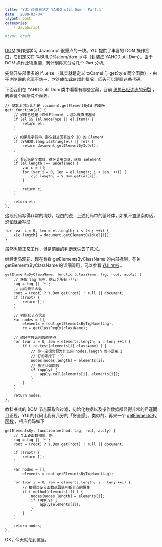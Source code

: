 ```yaml
---
title: 'YUI 读码日记之 YAHOO.util.Dom - Part.1'
date: '2008-03-04'
layout: post
categories:
    - JavaScript

#type: draft
---
```


[DOM](http://www.w3.org/DOM/)  操作是学习 Javascript 很重点的一块。YUI 提供了丰富的 DOM 操作接口，它们定义在 %BUILD%/dom/dom.js 中（封装成 YAHOO.util.Dom）。由于 DOM 操作比较重要，我计划将其分成几个 Part 分析。

先绕开头部很多的 if...else （其实就是定义 toCamel 与 getStyle 两个函数） - 由于浏览器的实现不统一，才造成如此麻烦的情况，回头可以聊聊这些代码。

下面我们在 YAHOO.util.Dom 类中看看有哪些宝藏。目前 [思想已经逐步的分裂]({{site.urls}}/posts/1019/) ，我看见个函数说个函数。

```
// 基本上可以认为是 document.getElementById 的翻版
get: function(el) {
    // 如果已经是 HTMLElement ，那么就直接返回
    if (el && (el.nodeType || el.item)) {
        return el;
    }
    
    // 如果是字符串，那么就返回有这个 ID 的 Element
    if (YAHOO.lang.isString(el) || !el) {
        return document.getElementById(el);
    }
    
    // 看起来是个数组，循环调用自身，获取 Eelement
    if (el.length !== undefined) {
        var c = [];
        for (var i = 0, len = el.length; i < len; ++i) {
            c[c.length] = Y.Dom.get(el[i]);
        }
        
        return c;
    }

    return el;
},
```

这段代码写得非常的精妙。坦白的说，上述代码中的循环体，如果不加思索的话，恐怕就会写成

```
for (var i = 0, len = el.length; i < len; ++i) {
    c[c.length] = document.getElementById(el[i]);
}
```

虽然也能正常工作，但是前面的判断就失去了意义。

继续走马观花，现在看看 getElementsByClassName 的内部机制。有关 getElementsByClassName 的详细调用，可以参看  [YUI 文档](http://developer.yahoo.com/yui/docs/YAHOO.util.Dom.html#getElementsByClassName) 。

```
getElementsByClassName: function(className, tag, root, apply) {
    // 获取 tag 标签，默认为所有（「*」）
    tag = tag || '*';
    // 指定跟节点名
    root = (root) ? Y.Dom.get(root) : null || document; 
    if (!root) {
        return [];
    }
    
    // 初始化节点信息
    var nodes = [],
        elements = root.getElementsByTagName(tag),
        re = getClassRegEx(className);

    // 滤掉不符合规则的节点
    for (var i = 0, len = elements.length; i < len; ++i) {
        if ( re.test(elements[i].className) ) {
            // 你一定很奇怪为什么用 nodes.length 而不是用 i
            // 仔细考虑下 :^)
            nodes[nodes.length] = elements[i];
            // 执行回调函数
            if (apply) {
                apply.call(elements[i], elements[i]);
            }
        }
    }
    
    return nodes;
},
```

教科书式的 DOM 节点获取和过滤，初始化数据以及操作数据都显得非常的严谨而且正规，YUI 的代码让我有几分的「安全感」。类似的，再来一个  [getElementsBy 函数](http://developer.yahoo.com/yui/docs/YAHOO.util.Dom.html#getElementsBy) ，相应代码如下

```
getElementsBy: function(method, tag, root, apply) {
    // 与上述函数相同，略
    tag = tag || '*';
    root = (root) ? Y.Dom.get(root) : null || document; 

    if (!root) {
        return [];
    }

    var nodes = [],
        elements = root.getElementsByTagName(tag);
    
    for (var i = 0, len = elements.length; i < len; ++i) {
        // 根据自定义函数返回值判断节点的属性
        if ( method(elements[i]) ) {
            nodes[nodes.length] = elements[i];
            if (apply) {
                apply(elements[i]);
            }
        }
    }
    
    return nodes;
},
```

OK，今天就先到这里。
